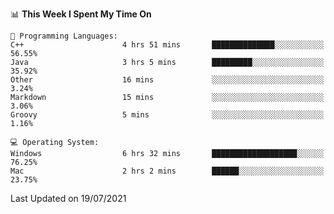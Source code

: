 
<!--START_SECTION:waka-->
📊 **This Week I Spent My Time On** 

```text
💬 Programming Languages: 
C++                      4 hrs 51 mins       ██████████████░░░░░░░░░░░   56.55% 
Java                     3 hrs 5 mins        █████████░░░░░░░░░░░░░░░░   35.92% 
Other                    16 mins             ░░░░░░░░░░░░░░░░░░░░░░░░░   3.24% 
Markdown                 15 mins             ░░░░░░░░░░░░░░░░░░░░░░░░░   3.06% 
Groovy                   5 mins              ░░░░░░░░░░░░░░░░░░░░░░░░░   1.16%

💻 Operating System: 
Windows                  6 hrs 32 mins       ███████████████████░░░░░░   76.25% 
Mac                      2 hrs 2 mins        ██████░░░░░░░░░░░░░░░░░░░   23.75%

```


 Last Updated on 19/07/2021
<!--END_SECTION:waka-->
